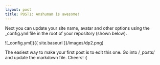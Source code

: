 ```yaml
---
layout: post
title: POST1: Anshuman is awesome!
---
```


Next you can update your site name, avatar and other options using the _config.yml file in the root of your repository (shown below).

![_config.yml]({{ site.baseurl }}/images/dp2.png)

The easiest way to make your first post is to edit this one. Go into /_posts/ and update the markdown file. Cheers! :)
